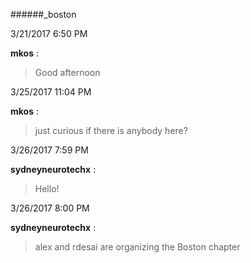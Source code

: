 ######_boston

3/21/2017 6:50 PM

 **mkos** :

 >Good afternoon

3/25/2017 11:04 PM

 **mkos** :

 >just curious if there is anybody here?

3/26/2017 7:59 PM

 **sydneyneurotechx** :

 >Hello!

3/26/2017 8:00 PM

 **sydneyneurotechx** :

 >alex and rdesai are organizing the Boston chapter


